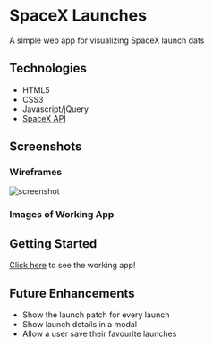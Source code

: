 # SpaceX Launches

A simple web app for visualizing SpaceX launch dats


## Technologies
- HTML5
- CSS3
- Javascript/jQuery
- [SpaceX API](https://docs.spacexdata.com)

## Screenshots

### Wireframes
![screenshot](http://obipix.com/old/wallpapers/obipix_sunburst_2e6c55.png)

### Images of Working App


## Getting Started

[Click here](#) to see the working app!

## Future Enhancements
- Show the launch patch for every launch
- Show launch details in a modal
- Allow a user save their favourite launches